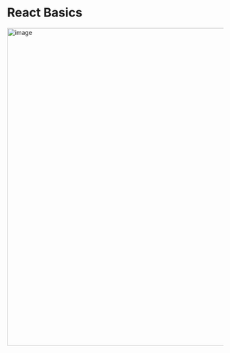 # React Basics
<img width="740" alt="image" src="https://github.com/donghwui/Meta-Frontend-Developer/assets/63986023/38a690a0-7789-477c-b538-4b94eca562f1">
